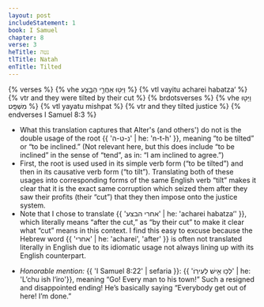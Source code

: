 ```yaml
---
layout: post
includeStatement: 1
book: I Samuel
chapter: 8
verse: 3
heTitle: נטה
tlTitle: Natah
enTitle: Tilted
---
```


{% verses %}
{% vhe וַיִּטּ֖וּ אַחֲרֵ֣י הַבָּ֑צַע %}
{% vtl vayitu acharei habatza‘ %}
{% vtr and they were tilted by their cut %}
{% brdotsverses %}
{% vhe וַיַּטּ֖וּ מִשְׁפָּֽט׃ %}
{% vtl yayatu mishpat %}
{% vtr and they tilted justice %}
{% endverses I Samuel 8:3 %}

- What this translation captures that Alter's (and others') do not is the double usage of the root {{ 'נ-ט-ה' | he: 'n-t-h' }}, meaning “to be tilted” or “to be inclined.” (Not relevant here, but this does include “to be inclined” in the sense of “tend”, as in: “I am inclined to agree.”)
- First, the root is used used in its simple verb form (“to be tilted”) and then in its causative verb form (“to tilt”). Translating both of these usages into  corresponding forms of the same English verb “tilt” makes it clear that it is the exact same corruption which seized them after they saw their profits (their “cut”) that they then impose onto the justice system.
- Note that I chose to translate {{ 'אחרי הבצע' | he: 'acharei habatza‘' }}, which literally means “after the cut,” as “by their cut” to make it clear what “cut” means in this context. I find this easy to excuse because the Hebrew word {{ 'אחרי' | he: 'acharei', 'after' }} is often not translated literally in English due to its idiomatic usage not always lining up with its English counterpart.

<!--more-->
- *Honorable mention:* {{ 'I Samuel 8:22' | sefaria }}: {{ 'לְכ֖וּ אִ֥ישׁ לְעִירֽוֹ׃' | he: 'L’chu ish l‘iro'}}, meaning “Go! Every man to his town!” Such a resigned and disappointed ending! He’s basically saying “Everybody get out of here! I’m done.”
